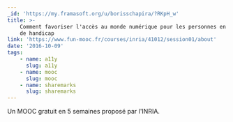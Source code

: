 ```yaml
---
_id: 'https://my.framasoft.org/u/borisschapira/?RKpH_w'
title: >-
    Comment favoriser l'accès au monde numérique pour les personnes en situation
    de handicap
link: 'https://www.fun-mooc.fr/courses/inria/41012/session01/about'
date: '2016-10-09'
tags:
    - name: a11y
      slug: a11y
    - name: mooc
      slug: mooc
    - name: sharemarks
      slug: sharemarks
---
```


<div class="markdown"><p>Un MOOC gratuit en 5 semaines proposé par l'INRIA.
</p></div>
